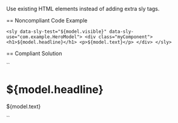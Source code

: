 Use existing HTML elements instead of adding extra sly tags.

== Noncompliant Code Example

``
<sly data-sly-test="${model.visible}" data-sly-use="com.example.HeroModel">
    <div class="myComponent">
        <h1>${model.headline}</h1>
        <p>${model.text}</p>
    </div>
</sly>
``

== Compliant Solution

``
<div class="myComponent"
     data-sly-test="${model.visible}"
     data-sly-use="com.example.HeroModel">
    <h1>${model.headline}</h1>
    <p>${model.text}</p>
</div>
``

